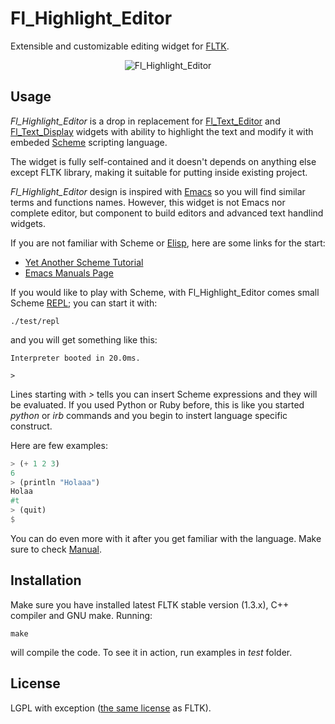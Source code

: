 # Fl_Highlight_Editor

Extensible and customizable editing widget for [FLTK](http://www.fltk.org).

<p align="center">
<img src="https://github.com/sanel/Fl_Highlight_Editor/images/shot.png"
     alt="Fl_Highlight_Editor" title="Fl_Highlight_Editor screenshot">
</p>

## Usage

*Fl_Highlight_Editor* is a drop in replacement for
[Fl_Text_Editor](http://www.fltk.org/doc-1.3/classFl__Text__Editor.html) and
[Fl_Text_Display](http://www.fltk.org/doc-1.3/classFl__Text__Display.html)
widgets with ability to highlight the text and modify it with embeded
[Scheme](http://en.wikipedia.org/wiki/Scheme_%20programming_language%20) scripting language.

The widget is fully self-contained and it doesn't depends on anything
else except FLTK library, making it suitable for putting inside
existing project.

*Fl_Highlight_Editor* design is inspired with
[Emacs](http://www.gnu.org/software/emacs) so you will find similar
terms and functions names. However, this widget is not Emacs nor
complete editor, but component to build editors and advanced text
handlind widgets.

If you are not familiar with Scheme or
[Elisp](http://en.wikipedia.org/wiki/Elisp), here are some links for
the start:

 * [Yet Another Scheme Tutorial](http://www.shido.info/lisp/idx_scm_e.html)
 * [Emacs Manuals Page](http://www.gnu.org/software/emacs/#Manuals)

If you would like to play with Scheme, with Fl_Highlight_Editor comes
small Scheme
[REPL](http://en.wikipedia.org/wiki/Read\u2013eval\u2013print_loop);
you can start it with:

```
./test/repl
```

and you will get something like this:

```
Interpreter booted in 20.0ms.

>
```

Lines starting with *>* tells you can insert Scheme expressions and
they will be evaluated. If you used Python or Ruby before, this is like you
started *python* or *irb* commands and you begin to instert language
specific construct.

Here are few examples:

```scheme
> (+ 1 2 3)
6
> (println "Holaaa")
Holaa
#t
> (quit)
$
``` 

You can do even more with it after you get familiar with the
language. Make sure to check [Manual](MANUAL.md).

## Installation

Make sure you have installed latest FLTK stable version (1.3.x), C++
compiler and GNU make. Running:

```
make
```

will compile the code. To see it in action, run examples in *test* folder.

## License

LGPL with exception ([the same license](http://www.fltk.org/COPYING.php) as FLTK).
